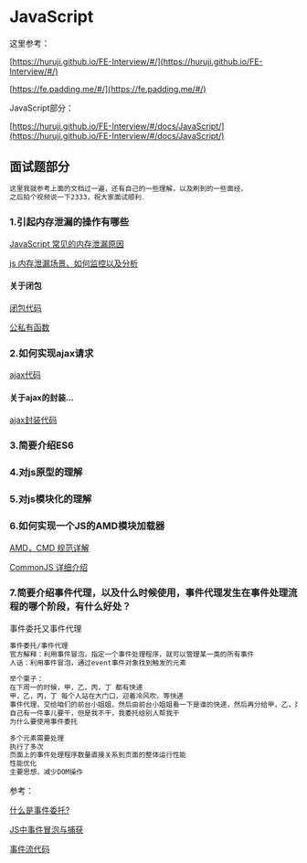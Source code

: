 # JavaScript

这里参考：

[https://huruji.github.io/FE-Interview/#/](https://huruji.github.io/FE-Interview/#/)

[https://fe.padding.me/#/](https://fe.padding.me/#/)

JavaScript部分：

[https://huruji.github.io/FE-Interview/#/docs/JavaScript/](https://huruji.github.io/FE-Interview/#/docs/JavaScript/)

## 面试题部分

```js
这里我就参考上面的文档过一遍，还有自己的一些理解，以及刷到的一些面经，
之后拍个视频说一下2333，祝大家面试顺利.
```

### 1.引起内存泄漏的操作有哪些
[JavaScript 常见的内存泄漏原因](https://juejin.cn/post/6844903448840765454)

[js 内存泄漏场景、如何监控以及分析](https://juejin.cn/post/6844904048961781774)

#### 关于闭包

[闭包代码](https://github.com/jokereven/vuepress/tree/master/matlab/闭包)

[公私有函数](https://github.com/jokereven/vuepress/tree/master/matlab/公私有函数)

### 2.如何实现ajax请求

[ajax代码](https://github.com/jokereven/vuepress/tree/master/matlab/ajax)

#### 关于ajax的封装...

[ajax封装代码](https://github.com/jokereven/vuepress/tree/master/matlab/ajax/ajax封装)

### 3.简要介绍ES6

### 4.对js原型的理解

### 5.对js模块化的理解

### 6.如何实现一个JS的AMD模块加载器

[AMD，CMD 规范详解](https://neveryu.github.io/2017/03/20/amd-cmd/)

[CommonJS 详细介绍](https://neveryu.github.io/2017/03/07/commonjs/)

### 7.简要介绍事件代理，以及什么时候使用，事件代理发生在事件处理流程的哪个阶段，有什么好处？

事件委托又事件代理

```txt
事件委托/事件代理
官方解释：利用事件冒泡，指定一个事件处理程序，就可以管理某一类的所有事件
人话：利用事件冒泡，通过event事件对象找到触发的元素

举个栗子：
在下周一的时候，甲，乙，丙，丁 都有快递
甲，乙，丙，丁 每个人站在大门口，迎着冷风吹，等快递
事件代理，交给咱们的前台小姐姐，然后由前台小姐姐看一下是谁的快递，然后再分给甲，乙，丙，丁
自己有一件事儿要干，但是我不干，我委托给别人帮我干
为什么要使用事件委托

多个元素需要处理
执行了多次
页面上的事件处理程序数量直接关系到页面的整体运行性能
性能优化
主要思想，减少DOM操作
```

参考：

[什么是事件委托?](https://zhuanlan.zhihu.com/p/141854882)

[JS中事件冒泡与捕获](https://segmentfault.com/a/1190000005654451)

[事件流代码](https://github.com/jokereven/vuepress/tree/master/matlab/事件流)

